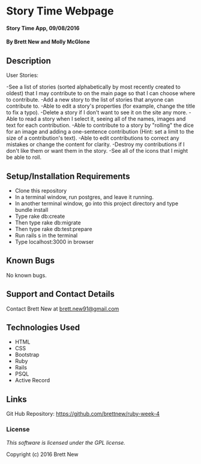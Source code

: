 # Story Time Webpage

#### Story Time App, 09/08/2016

#### By Brett New and Molly McGlone

## Description

User Stories:

-See a list of stories (sorted alphabetically by most recently created to oldest) that I may contribute to on the main page so that I can choose where to contribute.
-Add a new story to the list of stories that anyone can contribute to.
-Able to edit a story's properties (for example, change the title to fix a typo).
-Delete a story if I don't want to see it on the site any more.
-Able to read a story when I select it, seeing all of the names, images and text for each contribution.
-Able to contribute to a story by "rolling" the dice for an image and adding a one-sentence contribution (Hint: set a limit to the size of a contribution's text).
-Able to edit contributions to correct any mistakes or change the content for clarity.
-Destroy my contributions if I don't like them or want them in the story.
-See all of the icons that I might be able to roll.

## Setup/Installation Requirements

* Clone this repository
* In a terminal window, run postgres, and leave it running.
* In another terminal window, go into this project directory and type bundle install
* Type rake db:create
* Then type rake db:migrate
* Then type rake db:test:prepare
* Run rails s in the terminal
* Type localhost:3000 in browser

## Known Bugs

No known bugs.

## Support and Contact Details

Contact Brett New at brett.new91@gmail.com

## Technologies Used

* HTML
* CSS
* Bootstrap
* Ruby
* Rails
* PSQL
* Active Record

## Links

Git Hub Repository: https://github.com/brettnew/ruby-week-4

### License

*This software is licensed under the GPL license.*

Copyright (c) 2016 Brett New
